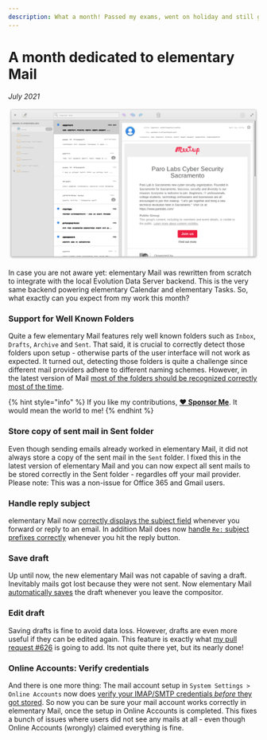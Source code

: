 ```yaml
---
description: What a month! Passed my exams, went on holiday and still got plenty of time to give elementary Mail some love. 
---
```


# A month dedicated to elementary Mail

_July 2021_

![elementary Mail](../.gitbook/assets/io.elementary.mail.png)

In case you are not aware yet: elementary Mail was rewritten from scratch to integrate with the local Evolution Data Server backend. This is the very same backend powering elementary Calendar and elementary Tasks. So, what exactly can you expect from my work this month?

### Support for Well Known Folders

Quite a few elementary Mail features rely well known folders such as `Inbox`, `Drafts`, `Archive` and `Sent`. That said, it is crucial to correctly detect those folders upon setup - otherwise parts of the user interface will not work as expected. It turned out, detecting those folders is quite a challenge since different mail providers adhere to different naming schemes. However, in the latest version of Mail [most of the folders should be recognized correctly most of the time](https://github.com/elementary/switchboard-plug-onlineaccounts/pull/192).

{% hint style="info" %}
If you like my contributions, [**❤️ Sponsor Me**](https://github.com/sponsors/marbetschar). It would mean the world to me!
{% endhint %}

### Store copy of sent mail in Sent folder

Even though sending emails already worked in elementary Mail, it did not always store a copy of the sent mail in the `Sent` folder. I fixed this in the latest version of elementary Mail and you can now expect all sent mails to be stored correctly in the Sent folder - regardles off your mail provider. Please note: This was a non-issue for Office 365 and Gmail users.

### Handle reply subject

elementary Mail now [correctly displays the subject field](https://github.com/elementary/mail/pull/602) whenever you forward or reply to an email. In addition Mail does now [handle `Re:` subject prefixes correctly](https://github.com/elementary/mail/pull/603) whenever you hit the reply button.

### Save draft

Up until now, the new elementary Mail was not capable of saving a draft. Inevitably mails got lost because they were not sent. Now elementary Mail [automatically saves](https://github.com/elementary/mail/pull/599) the draft whenever you leave the compositor.

### Edit draft

Saving drafts is fine to avoid data loss. However, drafts are even more useful if they can be edited again. This feature is exactly what [my pull request #626](https://github.com/elementary/mail/pull/626) is going to add. Its not quite there yet, but its nearly done!

### Online Accounts: Verify credentials

And there is one more thing: The mail account setup in `System Settings > Online Accounts` now does [verify your IMAP/SMTP credentials _before_ they got stored](https://github.com/elementary/switchboard-plug-onlineaccounts/pull/189). So now you can be sure your mail account works correctly in elementary Mail, once the setup in Online Accounts is completed. This fixes a bunch of issues where users did not see any mails at all - even though Online Accounts (wrongly) claimed everything is fine.